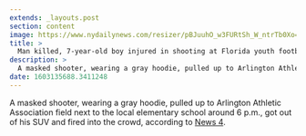 ```yaml
--- 
extends: _layouts.post 
section: content 
image: https://www.nydailynews.com/resizer/pBJuuhO_w3FURtSh_W_ntrTb0Xo=/1200x0/center/middle/cloudfront-us-east-1.images.arcpublishing.com/tronc/7S2TBZD3NBCXHECOBH5KDAIKWM.jpg 
title: > 
  Man killed, 7-year-old boy injured in shooting at Florida youth football game 
description: > 
  A masked shooter, wearing a gray hoodie, pulled up to Arlington Athletic Association field next to the local elementary school around 6 p.m., got out of his SUV and fired into the crowd, according to News 4. 
date: 1603135688.3411248 
--- 
```

<div><p class=""> A masked shooter, wearing a gray hoodie, pulled up to Arlington Athletic Association field next to the local elementary school around 6 p.m., got out of his SUV and fired into the crowd, according to <a href="https://www.news4jax.com/news/local/2020/10/19/shooting-at-arlington-heights-elementary-football-game-leaves-man-dead-and-7-yo-injured/" target="_blank">News 4</a>.</p> </div>